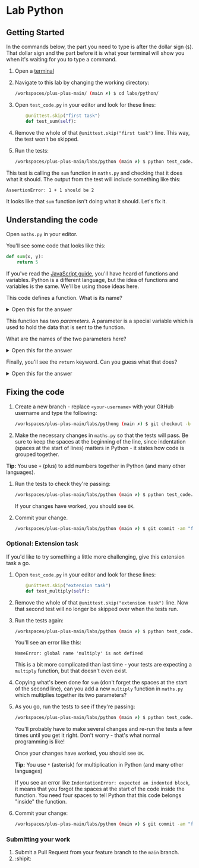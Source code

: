 # Lab Python

## Getting Started

In the commands below, the part you need to type is after the dollar sign (`$`). That dollar sign and the part before it is what your terminal will show you when it's waiting for you to type a command.

1. Open a [terminal](https://codechica.ca/guides/terminal.html)
1. Navigate to this lab by changing the working directory:

    ```bash
    /workspaces/plus-plus-main/ (main ✗) $ cd labs/python/
    ```

1. Open `test_code.py` in your editor and look for these lines:

    ```python
        @unittest.skip("first task")
        def test_sum(self):
    ```

1. Remove the whole of that `@unittest.skip("first task")` line. This way, the test won't be skipped.

1. Run the tests:

    ```bash
    /workspaces/plus-plus-main/labs/python (main ✗) $ python test_code.py
    ```

This test is calling the `sum` function in `maths.py` and checking that it does what it should. The output from the test will include something like this:

```shell
AssertionError: 1 + 1 should be 2
```

It looks like that `sum` function isn't doing what it should. Let's fix it.

## Understanding the code

Open `maths.py` in your editor.

You'll see some code that looks like this:

```python
def sum(x, y):
    return 5
```

If you've read the [JavaScript guide](https://codechica.ca/guides/javascript.html), you'll have heard of functions and variables. Python is a different language, but the idea of functions and variables is the same. We'll be using those ideas here.

This code defines a function. What is its name?

<details>
<summary>Open this for the answer</summary>

The function is called `sum`. The keyword `def` at the beginning means that a function is being **def**ined.
</details>

This function has two _parameters_. A parameter is a special variable which is used to hold the data that is sent to the function.

What are the names of the two parameters here?

<details>
<summary>Open this for the answer</summary>

The parameters are `x` and `y`. Normally it's better to use more descriptive names for parameters and variables, but for simple code like this, `x` and `y` are fine names.

Since our function is called `sum` and has two parameters, you could call it and provide it with its data by writing some code like this:

```python
sum(10, 20)
```

There's code like this in the tests.
</details>

Finally, you'll see the `return` keyword. Can you guess what that does?

<details>
<summary>Open this for the answer</summary>

`return` is used here to send a value back to the code which called the function. In this case, the function is called by the test and the test then examines the value it gets back.
</details>

## Fixing the code

1. Create a new branch - replace `<your-username>` with your GitHub username and type the following:

    ```bash
    /workspaces/plus-plus-main/labs/pythong (main ✗) $ git checkout -b <your-username>-branch
    ```
1. Make the necessary changes in `maths.py` so that the tests will pass. Be sure to keep the spaces at the beginning of the line, since indentation (spaces at the start of lines) matters in Python - it states how code is grouped together.

**Tip:** You use `+` (plus) to add numbers together in Python (and many other languages).

1. Run the tests to check they're passing:

    ```bash
    /workspaces/plus-plus-main/labs/python (main ✗) $ python test_code.py
    ```

    If your changes have worked, you should see `OK`.

1. Commit your change.

    ```bash
    /workspaces/plus-plus-main/labs/python (main ✗) $ git commit -am "fix: make the sum function work"
    ```

### Optional: Extension task

If you'd like to try something a little more challenging, give this extension task a go.

1. Open `test_code.py` in your editor and look for these lines:

    ```python
        @unittest.skip("extension task")
        def test_multiply(self):
    ```

1. Remove the whole of that `@unittest.skip("extension task")` line. Now that second test will no longer be skipped over when the tests run.

1. Run the tests again:

    ```bash
    /workspaces/plus-plus-main/labs/python (main ✗) $ python test_code.py
    ```

    You'll see an error like this:

    ```shell
    NameError: global name 'multiply' is not defined
    ```

    This is a bit more complicated than last time - your tests are expecting a `multiply` function, but that doesn't even exist.

1. Copying what's been done for `sum` (don't forget the spaces at the start of the second line), can you add a new `multiply` function in `maths.py` which multiplies together its two parameters?

1. As you go, run the tests to see if they're passing:

    ```bash
    /workspaces/plus-plus-main/labs/python (main ✗) $ python test_code.py
    ```

    You'll probably have to make several changes and re-run the tests a few times until you get it right. Don't worry - that's what normal programming is like!

    Once your changes have worked, you should see `OK`.

    **Tip:** You use `*` (asterisk) for multiplication in Python (and many other languages)

    If you see an error like `IndentationError: expected an indented block`, it means that you forgot the spaces at the start of the code inside the function. You need four spaces to tell Python that this code belongs "inside" the function.

1. Commit your change:

    ```bash
    /workspaces/plus-plus-main/labs/python (main ✗) $ git commit -am "feat: add a multiply function"
    ```

### Submitting your work

1. Submit a Pull Request from your feature branch to the `main` branch.
1. :shipit:
